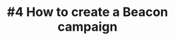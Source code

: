 ---
layout: video-iframe
title: "#4 How to create a Beacon campaign"
previewImage: /images/videos/video04-how-to-create-a-beacon-campaign.png
description: "This tutorial shows you how to manage the campaigns you want to deliver through your Beacons, using the Sensorberg Beacon Management Platform: scheduling the campaigns, designing their contents, and associating them to the Beacons that will deliver them."

video_url: "https://www.youtube.com/embed/DqJdrziaQxE?rel=0&amp;showinfo=0"
length : "3:16"
category: gettingStarted

see_also_text: "#5 How to test you Beacon-based campaigns"
see_also_image_path: "/images/videos/video05-how-to-test-your-beacon-based-campaigns.png"
see_also_link: "/videos-iframe/05-How-to-test-your-beacon-based-campaigns/"

---
